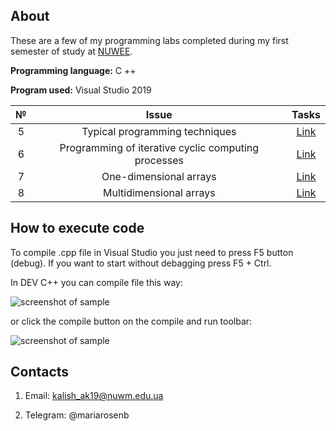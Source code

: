 ## About

These are a few of my programming labs completed during my first semester of study at [NUWEE](http://en.nuwm.edu.ua/ "Web page of my university").

**Programming language:** C ++

**Program used:** Visual Studio 2019

 №  |  Issue  |  Tasks
 :-:|:------: | :-----:
 5 | Typical programming techniques| [Link](https://onedrive.live.com/edit.aspx?resid=7D406F6A23DF5161!408&ithint=file%2cdocx)
 6 | Programming of iterative cyclic computing processes | [Link](https://onedrive.live.com/edit.aspx?resid=7D406F6A23DF5161!410&ithint=file%2cdocx)
 7 | One-dimensional arrays | [Link](https://onedrive.live.com/edit.aspx?resid=7D406F6A23DF5161!412&ithint=file%2cdocx)
 8 | Multidimensional arrays | [Link](https://onedrive.live.com/edit.aspx?resid=7D406F6A23DF5161!414&ithint=file%2cdocx)
 
 
 ## How to execute code
 
 To compile .cpp file in Visual Studio you just need to press F5 button (debug). If you want to start without debagging press F5 + Ctrl.
 
 In DEV C++ you can compile file this way: 


 ![screenshot of sample](https://userweb.cs.txstate.edu/~br02/cs1428/SupportFiles/Programming/DevC++/Images/devrun_files/CompileMenuOption.gif) 
 
 or click the compile button on the compile and run toolbar:
 
 ![screenshot of sample](https://userweb.cs.txstate.edu/~br02/cs1428/SupportFiles/Programming/DevC++/Images/devrun_files/CompileAndRunToolbar3.png) 
 
 
 ## Contacts
 
 1. Email: <kalish_ak19@nuwm.edu.ua>
 
 2. Telegram: @mariarosenb
